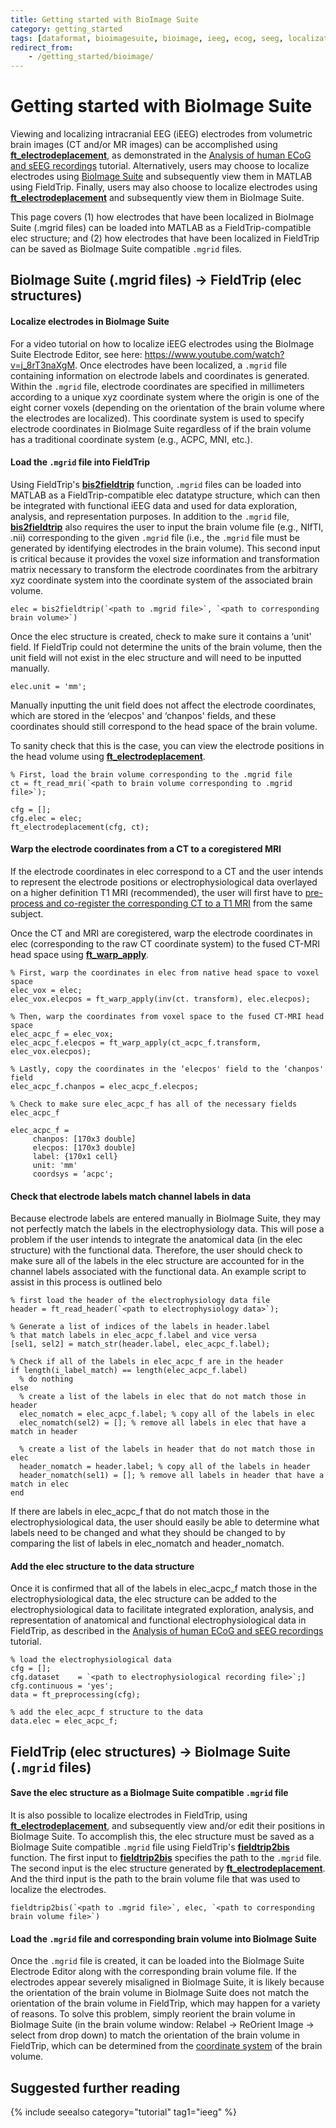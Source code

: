 ```yaml
---
title: Getting started with BioImage Suite
category: getting_started
tags: [dataformat, bioimagesuite, bioimage, ieeg, ecog, seeg, localization]
redirect_from:
    - /getting_started/bioimage/
---
```


# Getting started with BioImage Suite

Viewing and localizing intracranial EEG (iEEG) electrodes from volumetric brain images (CT and/or MR images) can be accomplished using **[ft_electrodeplacement](/reference/ft_electrodeplacement)**, as demonstrated in the [Analysis of human ECoG and sEEG recordings](/tutorial/human_ecog) tutorial. Alternatively, users may choose to localize electrodes using [BioImage Suite](http://bioimagesuite.yale.edu) and subsequently view them in MATLAB using FieldTrip. Finally, users may also choose to localize electrodes using **[ft_electrodeplacement](/reference/ft_electrodeplacement)** and subsequently view them in BioImage Suite.

This page covers (1) how electrodes that have been localized in BioImage Suite (.mgrid files) can be loaded into MATLAB as a FieldTrip-compatible elec structure; and (2) how electrodes that have been localized in FieldTrip can be saved as BioImage Suite compatible `.mgrid` files.

## BioImage Suite (.mgrid files) → FieldTrip (elec structures)

#### Localize electrodes in BioImage Suite

For a video tutorial on how to localize iEEG electrodes using the BioImage Suite Electrode Editor, see here: https://www.youtube.com/watch?v=j_8rT3naXgM. Once electrodes have been localized, a `.mgrid` file containing information on electrode labels and coordinates is generated. Within the `.mgrid` file, electrode coordinates are specified in millimeters according to a unique xyz coordinate system where the origin is one of the eight corner voxels (depending on the orientation of the brain volume where the electrodes are localized). This coordinate system is used to specify electrode coordinates in BioImage Suite regardless of if the brain volume has a traditional coordinate system (e.g., ACPC, MNI, etc.).

#### Load the `.mgrid` file into FieldTrip

Using FieldTrip's **[bis2fieldtrip](/reference/bis2fieldtrip)** function, `.mgrid` files can be loaded into MATLAB as a FieldTrip-compatible elec datatype structure, which can then be integrated with functional iEEG data and used for data exploration, analysis, and representation purposes. In addition to the `.mgrid` file, **[bis2fieldtrip](/reference/bis2fieldtrip)** also requires the user to input the brain volume file (e.g., NIfTI, .nii) corresponding to the given `.mgrid` file (i.e., the `.mgrid` file must be generated by identifying electrodes in the brain volume). This second input is critical because it provides the voxel size information and transformation matrix necessary to transform the electrode coordinates from the arbitrary xyz coordinate system into the coordinate system of the associated brain volume.

    elec = bis2fieldtrip(`<path to .mgrid file>`, `<path to corresponding brain volume>`)

Once the elec structure is created, check to make sure it contains a ‘unit' field. If FieldTrip could not determine the units of the brain volume, then the unit field will not exist in the elec structure and will need to be inputted manually.

    elec.unit = 'mm';

Manually inputting the unit field does not affect the electrode coordinates, which are stored in the ‘elecpos' and ‘chanpos' fields, and these coordinates should still correspond to the head space of the brain volume.

To sanity check that this is the case, you can view the electrode positions in the head volume using **[ft_electrodeplacement](/reference/ft_electrodeplacement)**.

    % First, load the brain volume corresponding to the .mgrid file
    ct = ft_read_mri(`<path to brain volume corresponding to .mgrid file>`);

    cfg = [];
    cfg.elec = elec;
    ft_electrodeplacement(cfg, ct);

#### Warp the electrode coordinates from a CT to a coregistered MRI

If the electrode coordinates in elec correspond to a CT and the user intends to represent the electrode positions or electrophysiological data overlayed on a higher definition T1 MRI (recommended), the user will first have to [pre-process and co-register the corresponding CT to a T1 MRI](/tutorial/human_ecog) from the same subject.

Once the CT and MRI are coregistered, warp the electrode coordinates in elec (corresponding to the raw CT coordinate system) to the fused CT-MRI head space using **[ft_warp_apply](/reference/utilities/ft_warp_apply)**.

    % First, warp the coordinates in elec from native head space to voxel space
    elec_vox = elec;
    elec_vox.elecpos = ft_warp_apply(inv(ct. transform), elec.elecpos);

    % Then, warp the coordinates from voxel space to the fused CT-MRI head space
    elec_acpc_f = elec_vox;
    elec_acpc_f.elecpos = ft_warp_apply(ct_acpc_f.transform, elec_vox.elecpos);

    % Lastly, copy the coordinates in the ‘elecpos' field to the ‘chanpos' field
    elec_acpc_f.chanpos = elec_acpc_f.elecpos;

    % Check to make sure elec_acpc_f has all of the necessary fields
    elec_acpc_f

    elec_acpc_f =
         chanpos: [170x3 double]
         elecpos: [170x3 double]
         label: {170x1 cell}
         unit: 'mm'
         coordsys = ‘acpc';

#### Check that electrode labels match channel labels in data

Because electrode labels are entered manually in BioImage Suite, they may not perfectly match the labels in the electrophysiology data. This will pose a problem if the user intends to integrate the anatomical data (in the elec structure) with the functional data. Therefore, the user should check to make sure all of the labels in the elec structure are accounted for in the channel labels associated with the functional data. An example script to assist in this process is outlined belo

    % first load the header of the electrophysiology data file
    header = ft_read_header(`<path to electrophysiology data>`);

    % Generate a list of indices of the labels in header.label
    % that match labels in elec_acpc_f.label and vice versa
    [sel1, sel2] = match_str(header.label, elec_acpc_f.label);

    % Check if all of the labels in elec_acpc_f are in the header
    if length(i_label_match) == length(elec_acpc_f.label)
      % do nothing
    else
      % create a list of the labels in elec that do not match those in header
      elec_nomatch = elec_acpc_f.label; % copy all of the labels in elec
      elec_nomatch(sel2) = []; % remove all labels in elec that have a match in header

      % create a list of the labels in header that do not match those in elec
      header_nomatch = header.label; % copy all of the labels in header
      header_nomatch(sel1) = []; % remove all labels in header that have a match in elec
    end

If there are labels in elec_acpc_f that do not match those in the electrophysiological data, the user should easily be able to determine what labels need to be changed and what they should be changed to by comparing the list of labels in elec_nomatch and header_nomatch.

#### Add the elec structure to the data structure

Once it is confirmed that all of the labels in elec_acpc_f match those in the electrophysiological data, the elec structure can be added to the electrophysiological data to facilitate integrated exploration, analysis, and representation of anatomical and functional electrophysiological data in FieldTrip, as described in the [Analysis of human ECoG and sEEG recordings](/tutorial/human_ecog) tutorial.

    % load the electrophysiological data
    cfg = [];
    cfg.dataset    = `<path to electrophysiological recording file>`;]
    cfg.continuous = 'yes';
    data = ft_preprocessing(cfg);

    % add the elec_acpc_f structure to the data
    data.elec = elec_acpc_f;

## FieldTrip (elec structures) → BioImage Suite (`.mgrid` files)

#### Save the elec structure as a BioImage Suite compatible `.mgrid` file

It is also possible to localize electrodes in FieldTrip, using **[ft_electrodeplacement](/reference/ft_electrodeplacement)**, and subsequently view and/or edit their positions in BioImage Suite. To accomplish this, the elec structure must be saved as a BioImage Suite compatible `.mgrid` file using FieldTrip's **[fieldtrip2bis](/reference/fieldtrip2bis)** function. The first input to **[fieldtrip2bis](/reference/fieldtrip2bis)** specifies the path to the `.mgrid` file. The second input is the elec structure generated by **[ft_electrodeplacement](/reference/ft_electrodeplacement)**. And the third input is the path to the brain volume file that was used to localize the electrodes.

    fieldtrip2bis(`<path to .mgrid file>`, elec, `<path to corresponding brain volume file>`)

#### Load the `.mgrid` file and corresponding brain volume into BioImage Suite

Once the `.mgrid` file is created, it can be loaded into the BioImage Suite Electrode Editor along with the corresponding brain volume file. If the electrodes appear severely misaligned in BioImage Suite, it is likely because the orientation of the brain volume in BioImage Suite does not match the orientation of the brain volume in FieldTrip, which may happen for a variety of reasons. To solve this problem, simply reorient the brain volume in BioImage Suite (in the brain volume window: Relabel → ReOrient Image → select from drop down) to match the orientation of the brain volume in FieldTrip, which can be determined from the [coordinate system](/faq/coordsys) of the brain volume.

## Suggested further reading

{% include seealso category="tutorial" tag1="ieeg" %}
